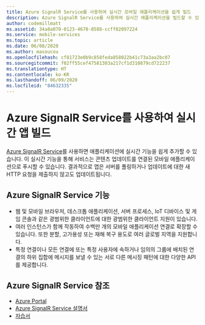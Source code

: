 ```yaml
---
title: Azure SignalR Service를 사용하여 실시간 모바일 애플리케이션을 쉽게 빌드
description: Azure SignalR Service를 사용하여 실시간 애플리케이션을 빌드할 수 있는 서비스에 대해 알아봅니다.
author: codemillmatt
ms.assetid: 34a8a070-0123-4678-8588-ccff02097224
ms.service: mobile-services
ms.topic: article
ms.date: 06/08/2020
ms.author: masoucou
ms.openlocfilehash: cf81723e0b9c858feda858022b41c73a3aa2bc07
ms.sourcegitcommit: f02ff55cef47581303a217cf1d310879cd722237
ms.translationtype: HT
ms.contentlocale: ko-KR
ms.lasthandoff: 06/09/2020
ms.locfileid: "84632335"
---
```

# <a name="build-real-time-applications-with-azure-signalr-service"></a>Azure SignalR Service를 사용하여 실시간 앱 빌드

[Azure SignalR Service](https://azure.microsoft.com/services/signalr-service/)를 사용하면 애플리케이션에 실시간 기능을 쉽게 추가할 수 있습니다. 이 실시간 기능을 통해 서비스는 콘텐츠 업데이트를 연결된 모바일 애플리케이션으로 푸시할 수 있습니다. 결과적으로 앱은 서버를 폴링하거나 업데이트에 대한 새 HTTP 요청을 제출하지 않고도 업데이트됩니다.

## <a name="azure-signalr-service-features"></a>Azure SignalR Service 기능

- 웹 및 모바일 브라우저, 데스크톱 애플리케이션, 서버 프로세스, IoT 디바이스 및 게임 콘솔과 같은 광범위한 클라이언트에 대한 광범위한 클라이언트 지원이 있습니다.
- 여러 인스턴스가 함께 작동하여 수백만 개의 모바일 애플리케이션 연결로 확장할 수 있습니다. 또한 분할, 고가용성 또는 재해 복구 용도로 여러 글로벌 지역을 지원합니다.
- 특정 연결이나 모든 연결에 또는 특정 사용자에 속하거나 임의의 그룹에 배치된 연결의 하위 집합에 메시지를 보낼 수 있는 서로 다른 메시징 패턴에 대한 다양한 API를 제공합니다.

## <a name="azure-signalr-service-references"></a>Azure SignalR Service 참조

- [Azure Portal](https://portal.azure.com)
- [Azure SignalR Service 설명서](/azure/azure-signalr/signalr-overview)
- [자습서](/azure/azure-signalr/signalr-tutorial-authenticate-azure-functions)
